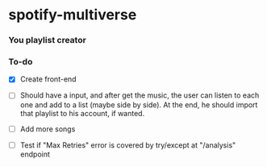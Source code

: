 # spotify-multiverse
###  You playlist creator

### To-do
- [x] Create front-end
 - [ ] Should have a input, and after get the music, the user can listen to each one and add to a list (maybe side by side). At the end, he should import that playlist to his account, if wanted.
- [ ] Add more songs
- [ ] Test if "Max Retries" error is covered by try/except at "/analysis" endpoint
 